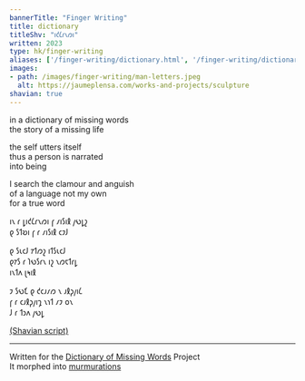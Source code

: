 ```yaml
---
bannerTitle: "Finger Writing" 
title: dictionary
titleShv: "𐑦𐑒𐑖𐑩𐑯𐑼𐑦"
written: 2023
type: hk/finger-writing
aliases: ['/finger-writing/dictionary.html', '/finger-writing/dictionary/']
images:
- path: /images/finger-writing/man-letters.jpeg 
  alt: https://jaumeplensa.com/works-and-projects/sculpture 
shavian: true
---
```


<div class="latin">

in a dictionary of missing words  
the story of a missing life  

the self utters itself  
thus a person is narrated  
into being  

I search the clamour and anguish  
of a language not my own  
for a true word


</div>

<div class="shavian">

𐑦𐑯 𐑩 𐑛𐑦𐑒𐑖𐑩𐑯𐑼𐑦 𐑝 𐑥𐑦𐑕𐑦𐑙 𐑢𐑻𐑛𐑟  
𐑞 𐑕𐑑𐑹𐑦 𐑝 𐑩 𐑥𐑦𐑕𐑦𐑙 𐑤𐑲𐑓  
  
𐑞 𐑕𐑧𐑤𐑓 𐑳𐑑𐑼𐑟 𐑦𐑑𐑕𐑧𐑤𐑓  
𐑞𐑳𐑕 𐑩 𐑐𐑻𐑕𐑩𐑯 𐑦𐑟 𐑯𐑼𐑱𐑑𐑩𐑛  
𐑦𐑯𐑑𐑵 𐑚𐑰𐑦𐑙  
  
𐑲 𐑕𐑻𐑗 𐑞 𐑒𐑤𐑨𐑥𐑼 𐑯 𐑨𐑙𐑜𐑢𐑦𐑖  
𐑝 𐑩 𐑤𐑨𐑙𐑜𐑢𐑦𐑡 𐑯𐑪𐑑 𐑥𐑲 𐑴𐑯  
𐑓 𐑩 𐑑𐑮𐑵 𐑢𐑻𐑛  

[(Shavian script)](/shavian/intro)

</div>

---
Written for the [Dictionary of Missing Words](https://www.grahammacleodjohnson.com/dictionary-of-missing-words) Project  
It morphed into [murmurations](https://www.murmurations.life/)
